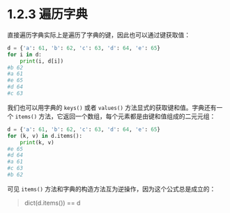 # 1.2.3 遍历字典

直接遍历字典实际上是遍历了字典的键，因此也可以通过键获取值：

```python
d = {'a': 61, 'b': 62, 'c': 63, 'd': 64, 'e': 65}
for i in d:
	print(i, d[i])
#b 62
#a 61
#e 65
#d 64
#c 63
```

我们也可以用字典的 `keys()` 或者 `values()` 方法显式的获取键和值。字典还有一个 `items()` 方法，它返回一个数组，每个元素都是由键和值组成的二元元组：

```python
d = {'a': 61, 'b': 62, 'c': 63, 'd': 64, 'e': 65}
for (k, v) in d.items():
	print(k, v)
#e 65
#d 64
#a 61
#c 63
#b 62
```

可见 `items()` 方法和字典的构造方法互为逆操作，因为这个公式总是成立的：

> dict(d.items()) == d

